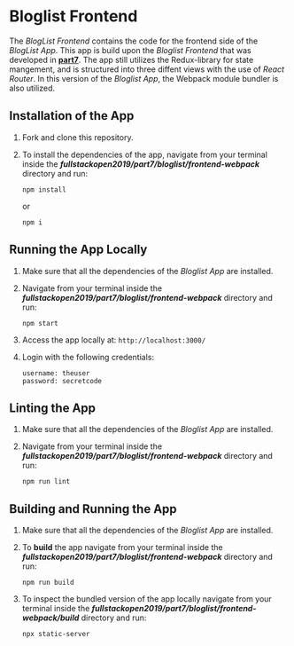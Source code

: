 # Bloglist Frontend

The *BlogList Frontend* contains the code for the frontend side of the *BlogList App*.  This app is build upon the *Bloglist Frontend* that was developed in [**part7**](https://github.com/katerina-tziala/fullstackopen2019/tree/master/part7/bloglist/frontend). The app still utilizes the Redux-library for state mangement, and is structured into three diffent views with the use of *React Router*. In this version of the *Bloglist App*, the Webpack module bundler is also utilized.

## Installation of the App

1. Fork and clone this repository.

2. To install the dependencies of the app, navigate from your terminal inside the ***fullstackopen2019/part7/bloglist/frontend-webpack*** directory and run:

    ```
    npm install
    ```

    or

    ```
    npm i
    ```

## Running the App Locally

1. Make sure that all the dependencies of the *Bloglist App* are installed.

2. Navigate from your terminal inside the ***fullstackopen2019/part7/bloglist/frontend-webpack*** directory and run:

    ```
    npm start
    ```
3. Access the app locally at: ```http://localhost:3000/```

4. Login with the following credentials:
    ```
    username: theuser
    password: secretcode
    ```

## Linting the App

1. Make sure that all the dependencies of the *Bloglist App* are installed.

2. Navigate from your terminal inside the ***fullstackopen2019/part7/bloglist/frontend-webpack*** directory and run:

    ```
    npm run lint
    ```

## Building and Running the App

1. Make sure that all the dependencies of the *Bloglist App* are installed.

2. To **build** the app navigate from your terminal inside the ***fullstackopen2019/part7/bloglist/frontend-webpack*** directory and run:

    ```
    npm run build
    ```

3. To inspect the bundled version of the app locally navigate from your terminal inside the ***fullstackopen2019/part7/bloglist/frontend-webpack/build*** directory and run:

    ```
    npx static-server
    ```